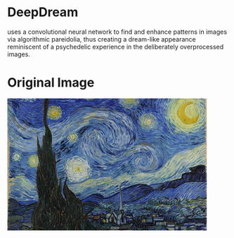 # DeepDream
uses a convolutional neural network to find and enhance patterns in images via algorithmic pareidolia, thus creating a dream-like appearance reminiscent of a psychedelic experience in the deliberately overprocessed images.
#
# Original Image

![My Image](star_night.jpg)
